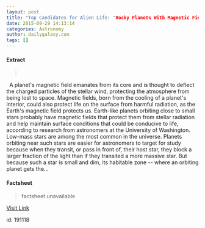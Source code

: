 ```yaml
---
layout: post
title: "Top Candidates for Alien Life: "Rocky Planets With Magnetic Fields Orbiting Small Stars""
date: 2015-09-29 14:13:14
categories: Astronomy
author: dailygalaxy.com
tags: []
---
```



#### Extract
>       A planet's magnetic field emanates from its core and is thought to deflect the charged particles of the stellar wind, protecting the atmosphere from being lost to space. Magnetic fields, born from the cooling of a planet's interior, could also protect life on the surface from harmful radiation, as the Earth's magnetic field protects us. Earth-like planets orbiting close to small stars probably have magnetic fields that protect them from stellar radiation and help maintain surface conditions that could be conducive to life, according to research from astronomers at the University of Washington. Low-mass stars are among the most common in the universe. Planets orbiting near such stars are easier for astronomers to target for study because when they transit, or pass in front of, their host star, they block a larger fraction of the light than if they transited a more massive star. But because such a star is small and dim, its habitable zone -- where an orbiting planet gets the...

#### Factsheet
>factsheet unavailable

[Visit Link](http://www.dailygalaxy.com/my_weblog/2015/09/top-candidates-for-alien-life-rocky-planets-with-magnetic-fields-orbiting-small-stars.html)

id:  191118

